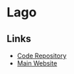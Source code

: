 # Lago

<!--
https://github.com/getlago/lago-helm-charts
https://github.com/HazelHook/Hazel/tree/main/fly/lago
-->

## Links

- [Code Repository](https://github.com/getlago/lago)
- [Main Website](https://getlago.com)
